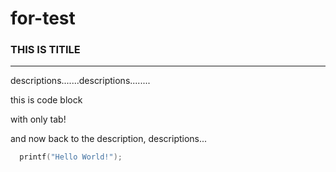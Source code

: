 # for-test
### THIS IS TITILE
-----------------------
descriptions.......descriptions........

  this is code block
  
  with only tab!
  
and now back to the description,
descriptions...


```C
  printf("Hello World!");
```

